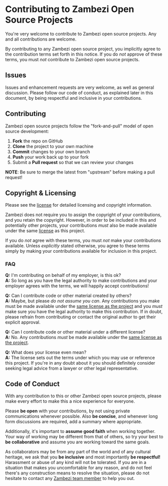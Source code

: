 Contributing to Zambezi Open Source Projects
============================================

You're very welcome to contribute to Zambezi open source projects. Any and all contributions are welcome.

By contributing to any Zambezi open source project, you implicitly agree to the contribution terms set forth in this notice. If you do *not* approve of these terms, you must *not* contribute to Zambezi open source projects.

Issues
------

Issues and enhancement requests are very welcome, as well as general discussion. Please follow our code of conduct, as explained later in this document, by being respectful and inclusive in your contributions.

Contributing
------------

Zambezi open source projects follow the "fork-and-pull" model of open source development:

1. **Fork** the repo on GitHub
2. **Clone** the project to your own machine
3. **Commit** changes to your own branch
4. **Push** your work back up to your fork
5. Submit a **Pull request** so that we can review your changes

**NOTE**: Be sure to merge the latest from "upstream" before making a pull request!

Copyright & Licensing
---------------------

Please see the [license](LICENSE.md) for detailed licensing and copyright information.

Zambezi does not require you to assign the copyright of your contributions, and you retain the copyright. However, in order to be included in this and potentially other projects, your contributions *must* also be made available under the same [license](LICENSE.md) as this project.

If you do *not* agree with these terms, you must *not* make your contributions available. Unless *explicitly* stated otherwise, you agree to these terms simply by making your contributions available for inclusion in this project.

### FAQ

**Q:** I'm contributing on behalf of my employer, is this ok?  
**A:** So long as you have the legal authority to make contributions and your employer agrees with the terms, we will happily accept contributions!

**Q:** Can I contribute code or other material created by others?  
**A:** Maybe, but please *do not assume you can*. Any contributions you make must be made available under the [same license as the project](LICENSE.md) and you *must* make sure you have the legal authority to make this contribution. If in doubt, please refrain from contributing or contact the original author to get their explicit approval.

**Q:** Can I contribute code or other material under a different license?  
**A:** No. Any contributions *must* be made available under the [same license as the project](LICENSE.md).

**Q:** What does your license even mean?  
**A:** The license sets out the terms under which you may use or reference this project. If you're in any doubt about it you should definitely consider seeking legal advice from a lawyer or other legal representative.

Code of Conduct
---------------

With any contribution to this or other Zambezi open source projects, please make every effort to make this a nice experience for everyone.

Please **be open** with your contributions, by not using private communications whenever possible. Also **be concise**, and whenever long form discussions are required, add a summary where appropriate.

Additionally, it's important to **assume good faith** when working together. Your way of working may be different from that of others, so try your best to **be collaborative** and assume you are working toward the same goals.

As collaborators may be from any part of the world and of any cultural heritage, we ask that you **be inclusive** and most importantly **be respectful!** Harassment or abuse of any kind will not be tolerated. If you are in a situation that makes you uncomfortable for any reason, and do not feel there's any construction means to resolve the situation, please do not hesitate to contact any [Zambezi team member](https://github.com/orgs/zambezi/people) to help you out.